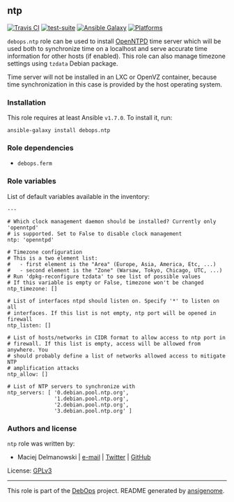 ## ntp

[![Travis CI](https://secure.travis-ci.org/debops/ansible-ntp.png)](http://travis-ci.org/debops/ansible-ntp) [![test-suite](http://img.shields.io/badge/test--suite-ansible--ntp-blue.svg)](https://github.com/debops/test-suite/tree/master/ansible-ntp/) [![Ansible Galaxy](http://img.shields.io/badge/galaxy-debops.ntp-660198.svg)](https://galaxy.ansible.com/list#/roles/1582) [![Platforms](http://img.shields.io/badge/platforms-debian%20|%20ubuntu-lightgrey.svg)](#)

`debops.ntp` role can be used to install [OpenNTPD](http://www.openntpd.org/)
time server which will be used both to synchronize time on a localhost and
serve accurate time information for other hosts (if enabled). This role can
also manage timezone settings using `tzdata` Debian package.

Time server will not be installed in an LXC or OpenVZ container, because
time synchronization in this case is provided by the host operating system.


### Installation

This role requires at least Ansible `v1.7.0`. To install it, run:

    ansible-galaxy install debops.ntp



### Role dependencies

- `debops.ferm`



### Role variables

List of default variables available in the inventory:

    ---
    
    # Which clock management daemon should be installed? Currently only 'openntpd'
    # is supported. Set to False to disable clock management
    ntp: 'openntpd'
    
    # Timezone configuration
    # This is a two element list:
    #   - first element is the "Area" (Europe, Asia, America, Etc, ...)
    #   - second element is the "Zone" (Warsaw, Tokyo, Chicago, UTC, ...)
    # Run 'dpkg-reconfigure tzdata' to see list of possible values
    # If this variable is empty or False, timezone won't be changed
    ntp_timezone: []
    
    # List of interfaces ntpd should listen on. Specify '*' to listen on all
    # interfaces. If this list is not empty, ntp port will be opened in firewall
    ntp_listen: []
    
    # List of hosts/networks in CIDR format to allow access to ntp port in
    # firewall. If this list is empty, access will be allowed from anywhere. You
    # should probably define a list of networks allowed access to mitigate NTP
    # amplification attacks
    ntp_allow: []
    
    # List of NTP servers to synchronize with
    ntp_servers: [ '0.debian.pool.ntp.org',
                   '1.debian.pool.ntp.org',
                   '2.debian.pool.ntp.org',
                   '3.debian.pool.ntp.org' ]




### Authors and license

`ntp` role was written by:

- Maciej Delmanowski | [e-mail](mailto:drybjed@gmail.com) | [Twitter](https://twitter.com/drybjed) | [GitHub](https://github.com/drybjed)

License: [GPLv3](https://tldrlegal.com/license/gnu-general-public-license-v3-(gpl-3))

***

This role is part of the [DebOps](http://debops.org/) project. README generated by [ansigenome](https://github.com/nickjj/ansigenome/).
